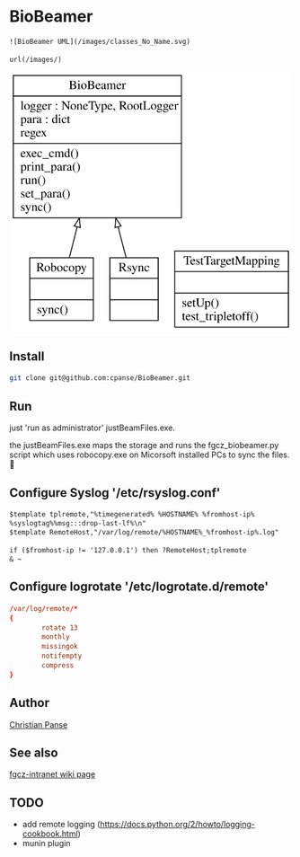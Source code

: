 # BioBeamer
```
![BioBeamer UML](/images/classes_No_Name.svg)

url(/images/)
```
![](images/classes_No_Name.svg?raw=true)
## Install 
```bash
git clone git@github.com:cpanse/BioBeamer.git
```

## Run
just 'run as administrator' justBeamFiles.exe.

the justBeamFiles.exe maps the storage and runs the fgcz_biobeamer.py script which uses robocopy.exe on Micorsoft installed PCs to sync the files.

## Configure Syslog '/etc/rsyslog.conf' 

```syslog
$template tplremote,"%timegenerated% %HOSTNAME% %fromhost-ip% %syslogtag%%msg:::drop-last-lf%\n"
$template RemoteHost,"/var/log/remote/%HOSTNAME%_%fromhost-ip%.log"

if ($fromhost-ip != '127.0.0.1') then ?RemoteHost;tplremote  
& ~
```
## Configure logrotate '/etc/logrotate.d/remote'
```conf
/var/log/remote/*
{
        rotate 13
        monthly
        missingok
        notifempty
        compress
}
```
## Author
[Christian Panse](http://www.fgcz.ch/people/cpanse)

## See also
[fgcz-intranet wiki page](http://fgcz-intranet.uzh.ch/tiki-index.php?page=BioBeamer)


## TODO
* add remote logging (https://docs.python.org/2/howto/logging-cookbook.html)
* munin plugin
